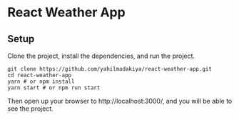 # React Weather App


## Setup

Clone the project, install the dependencies, and run the project.

```
git clone https://github.com/yahilmadakiya/react-weather-app.git
cd react-weather-app
yarn # or npm install
yarn start # or npm run start
```

Then open up your browser to http://localhost:3000/, and you will be able to see the project.